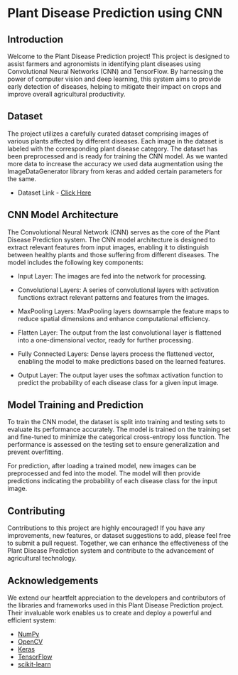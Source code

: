 Plant Disease Prediction using CNN
==================================

[](https://github.com/purbasharaya/Plant-Disease-Prediction?tab=readme-ov-file#introduction)

Introduction
------------

[](https://github.com/purbasharaya/Plant-Disease-Prediction#introduction)

Welcome to the Plant Disease Prediction project! This project is designed to assist farmers and agronomists in identifying plant diseases using Convolutional Neural Networks (CNN) and TensorFlow. By harnessing the power of computer vision and deep learning, this system aims to provide early detection of diseases, helping to mitigate their impact on crops and improve overall agricultural productivity.

Dataset
-------

[](https://github.com/purbasharaya/Plant-Disease-Prediction#dataset)

The project utilizes a carefully curated dataset comprising images of various plants affected by different diseases. Each image in the dataset is labeled with the corresponding plant disease category. The dataset has been preprocessed and is ready for training the CNN model. As we wanted more data to increase the accuracy we used data augmentation using the ImageDataGenerator library from keras and added certain parameters for the same.
- Dataset Link - [Click Here](https://www.kaggle.com/datasets/abdallahalidev/plantvillage-dataset)

CNN Model Architecture
----------------------

[](https://github.com/purbasharaya/Plant-Disease-Prediction#cnn-model-architecture)

The Convolutional Neural Network (CNN) serves as the core of the Plant Disease Prediction system. The CNN model architecture is designed to extract relevant features from input images, enabling it to distinguish between healthy plants and those suffering from different diseases. The model includes the following key components:

-   Input Layer: The images are fed into the network for processing.

-   Convolutional Layers: A series of convolutional layers with activation functions extract relevant patterns and features from the images.

-   MaxPooling Layers: MaxPooling layers downsample the feature maps to reduce spatial dimensions and enhance computational efficiency.

-   Flatten Layer: The output from the last convolutional layer is flattened into a one-dimensional vector, ready for further processing.

-   Fully Connected Layers: Dense layers process the flattened vector, enabling the model to make predictions based on the learned features.

-   Output Layer: The output layer uses the softmax activation function to predict the probability of each disease class for a given input image.

Model Training and Prediction
-----------------------------

[](https://github.com/purbasharaya/Plant-Disease-Prediction#model-training-and-prediction)

To train the CNN model, the dataset is split into training and testing sets to evaluate its performance accurately. The model is trained on the training set and fine-tuned to minimize the categorical cross-entropy loss function. The performance is assessed on the testing set to ensure generalization and prevent overfitting.

For prediction, after loading a trained model, new images can be preprocessed and fed into the model. The model will then provide predictions indicating the probability of each disease class for the input image.

Contributing
------------

[](https://github.com/purbasharaya/Plant-Disease-Prediction#contributing)

Contributions to this project are highly encouraged! If you have any improvements, new features, or dataset suggestions to add, please feel free to submit a pull request. Together, we can enhance the effectiveness of the Plant Disease Prediction system and contribute to the advancement of agricultural technology.

Acknowledgements
----------------

[](https://github.com/purbasharaya/Plant-Disease-Prediction#acknowledgements)

We extend our heartfelt appreciation to the developers and contributors of the libraries and frameworks used in this Plant Disease Prediction project. Their invaluable work enables us to create and deploy a powerful and efficient system:

-   [NumPy](https://numpy.org/)
-   [OpenCV](https://opencv.org/)
-   [Keras](https://keras.io/)
-   [TensorFlow](https://www.tensorflow.org/)
-   [scikit-learn](https://scikit-learn.org/)
